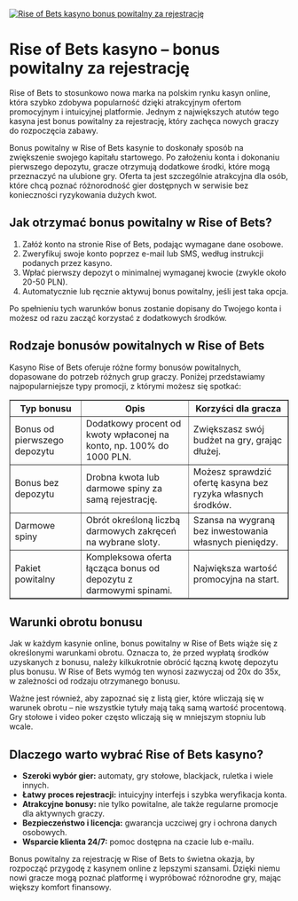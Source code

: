 [![Rise of Bets kasyno bonus powitalny za rejestrację](https://123-caf.pages.dev/gitsignup.png)](https://vrmoo.ru/Bt82HjjY)

<h1>Rise of Bets kasyno – bonus powitalny za rejestrację</h1> <p>Rise of Bets to stosunkowo nowa marka na polskim rynku kasyn online, która szybko zdobywa popularność dzięki atrakcyjnym ofertom promocyjnym i intuicyjnej platformie. Jednym z największych atutów tego kasyna jest bonus powitalny za rejestrację, który zachęca nowych graczy do rozpoczęcia zabawy.</p>  <p>Bonus powitalny w Rise of Bets kasynie to doskonały sposób na zwiększenie swojego kapitału startowego. Po założeniu konta i dokonaniu pierwszego depozytu, gracze otrzymują dodatkowe środki, które mogą przeznaczyć na ulubione gry. Oferta ta jest szczególnie atrakcyjna dla osób, które chcą poznać różnorodność gier dostępnych w serwisie bez konieczności ryzykowania dużych kwot.</p>  <h2>Jak otrzymać bonus powitalny w Rise of Bets?</h2> <ol>   <li>Załóż konto na stronie Rise of Bets, podając wymagane dane osobowe.</li>   <li>Zweryfikuj swoje konto poprzez e-mail lub SMS, według instrukcji podanych przez kasyno.</li>   <li>Wpłać pierwszy depozyt o minimalnej wymaganej kwocie (zwykle około 20-50 PLN).</li>   <li>Automatycznie lub ręcznie aktywuj bonus powitalny, jeśli jest taka opcja.</li> </ol>  <p>Po spełnieniu tych warunków bonus zostanie dopisany do Twojego konta i możesz od razu zacząć korzystać z dodatkowych środków.</p>  <h2>Rodzaje bonusów powitalnych w Rise of Bets</h2> <p>Kasyno Rise of Bets oferuje różne formy bonusów powitalnych, dopasowane do potrzeb różnych grup graczy. Poniżej przedstawiamy najpopularniejsze typy promocji, z którymi możesz się spotkać:</p>  <table border="1" cellspacing="0" cellpadding="8" style="border-collapse: collapse; width: 100%;">   <thead>     <tr>       <th>Typ bonusu</th>       <th>Opis</th>       <th>Korzyści dla gracza</th>     </tr>   </thead>   <tbody>     <tr>       <td>Bonus od pierwszego depozytu</td>       <td>Dodatkowy procent od kwoty wpłaconej na konto, np. 100% do 1000 PLN.</td>       <td>Zwiększasz swój budżet na gry, grając dłużej.</td>     </tr>     <tr>       <td>Bonus bez depozytu</td>       <td>Drobna kwota lub darmowe spiny za samą rejestrację.</td>       <td>Możesz sprawdzić ofertę kasyna bez ryzyka własnych środków.</td>     </tr>     <tr>       <td>Darmowe spiny</td>       <td>Obrót określoną liczbą darmowych zakręceń na wybrane sloty.</td>       <td>Szansa na wygraną bez inwestowania własnych pieniędzy.</td>     </tr>     <tr>       <td>Pakiet powitalny</td>       <td>Kompleksowa oferta łącząca bonus od depozytu z darmowymi spinami.</td>       <td>Największa wartość promocyjna na start.</td>     </tr>   </tbody> </table>  <h2>Warunki obrotu bonusu</h2> <p>Jak w każdym kasynie online, bonus powitalny w Rise of Bets wiąże się z określonymi warunkami obrotu. Oznacza to, że przed wypłatą środków uzyskanych z bonusu, należy kilkukrotnie obrócić łączną kwotę depozytu plus bonusu. W Rise of Bets wymóg ten wynosi zazwyczaj od 20x do 35x, w zależności od rodzaju otrzymanego bonusu.</p>  <p>Ważne jest również, aby zapoznać się z listą gier, które wliczają się w warunek obrotu – nie wszystkie tytuły mają taką samą wartość procentową. Gry stołowe i video poker często wliczają się w mniejszym stopniu lub wcale.</p>  <h2>Dlaczego warto wybrać Rise of Bets kasyno?</h2> <ul>   <li><strong>Szeroki wybór gier:</strong> automaty, gry stołowe, blackjack, ruletka i wiele innych.</li>   <li><strong>Łatwy proces rejestracji:</strong> intuicyjny interfejs i szybka weryfikacja konta.</li>   <li><strong>Atrakcyjne bonusy:</strong> nie tylko powitalne, ale także regularne promocje dla aktywnych graczy.</li>   <li><strong>Bezpieczeństwo i licencja:</strong> gwarancja uczciwej gry i ochrona danych osobowych.</li>   <li><strong>Wsparcie klienta 24/7:</strong> pomoc dostępna na czacie lub e-mailu.</li> </ul>  <p>Bonus powitalny za rejestrację w Rise of Bets to świetna okazja, by rozpocząć przygodę z kasynem online z lepszymi szansami. Dzięki niemu nowi gracze mogą poznać platformę i wypróbować różnorodne gry, mając większy komfort finansowy.</p>